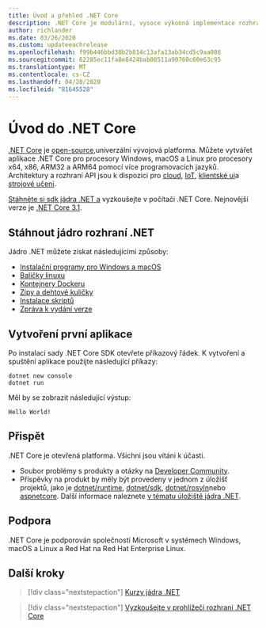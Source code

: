 ```yaml
---
title: Úvod a přehled .NET Core
description: .NET Core je modulární, vysoce výkonná implementace rozhraní .NET pro vytváření aplikací pro Windows, Linux a macOS. Další informace o .NET Core pro started a) začínáme.
author: richlander
ms.date: 03/26/2020
ms.custom: updateeachrelease
ms.openlocfilehash: f99b446bbd38b2b814c13afa13ab34cd5c9aa086
ms.sourcegitcommit: 62285ec11fa8e8424bab00511a90760c60e63c95
ms.translationtype: MT
ms.contentlocale: cs-CZ
ms.lasthandoff: 04/20/2020
ms.locfileid: "81645528"
---
```

# <a name="introduction-to-net-core"></a>Úvod do .NET Core

[.NET Core](about.md) je [open-source,](https://github.com/dotnet/runtime/blob/master/LICENSE.TXT)univerzální vývojová platforma. Můžete vytvářet aplikace .NET Core pro procesory Windows, macOS a Linux pro procesory x64, x86, ARM32 a ARM64 pomocí více programovacích jazyků. Architektury a rozhraní API jsou k dispozici pro [cloud](/aspnet/core/), [IoT](/archive/msdn-magazine/2019/august/net-core-cross-platform-iot-programming-with-net-core-3-0), [klientské ui](../desktop-wpf/overview/index.md)a [strojové učení](/dotnet/machine-learning/).

[Stáhněte si sdk jádra .NET a](https://dotnet.microsoft.com/download) vyzkoušejte v počítači .NET Core. Nejnovější verze je [.NET Core 3.1](https://devblogs.microsoft.com/dotnet/announcing-net-core-3-1/).

## <a name="download-net-core"></a>Stáhnout jádro rozhraní .NET

Jádro .NET můžete získat následujícími způsoby:

* [Instalační programy pro Windows a macOS](https://dotnet.microsoft.com/download)
* [Balíčky linuxu](https://docs.microsoft.com/dotnet/core/install/linux-package-managers)
* [Kontejnery Dockeru](https://hub.docker.com/_/microsoft-dotnet-core/)
* [Zipy a dehtové kuličky](https://dotnet.microsoft.com/download/dotnet-core/3.1)
* [Instalace skriptů](https://dotnet.microsoft.com/download/dotnet-core/scripts)
* [Zpráva k vydání verze](https://github.com/dotnet/core/tree/master/release-notes)

## <a name="create-your-first-application"></a>Vytvoření první aplikace

Po instalaci sady .NET Core SDK otevřete příkazový řádek. K vytvoření a spuštění aplikace použijte následující příkazy:

```dotnetcli
dotnet new console
dotnet run
```

Měl by se zobrazit následující výstup:

```output
Hello World!
```

## <a name="contribute"></a>Přispět

.NET Core je otevřená platforma. Všichni jsou vítáni k účasti.

* Soubor problémy s produkty a otázky na [Developer Community](https://developercommunity.visualstudio.com/spaces/61/index.html).
* Příspěvky na produkt by měly být provedeny v jednom z úložišť projektů, jako je [dotnet/runtime](https://github.com/dotnet/runtime), [dotnet/sdk](https://github.com/dotnet/sdk), [dotnet/rosyln](https://github.com/dotnet/roslyn)nebo [aspnetcore](https://github.com/dotnet/aspnetcore). Další informace naleznete [v tématu úložiště jádra .NET](https://github.com/dotnet/core/blob/master/Documentation/core-repos.md).

## <a name="support"></a>Podpora

.NET Core je podporován společností Microsoft v systémech Windows, macOS a Linux a Red Hat na Red Hat Enterprise Linux.

## <a name="next-steps"></a>Další kroky

> [!div class="nextstepaction"]
> [Kurzy jádra .NET](tutorials/index.md)

> [!div class="nextstepaction"]
> [Vyzkoušejte v prohlížeči rozhraní .NET Core](../csharp/tutorials/intro-to-csharp/numbers-in-csharp.yml)
